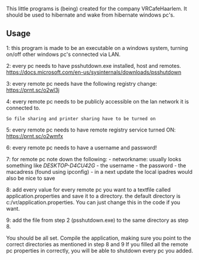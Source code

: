 This little programs is (being) created for the company VRCafeHaarlem.
It should be used to hibernate and wake from hibernate windows pc's.

Usage
-

1: this program is made to be an executable on a windows system, turning on/off other windows pc's connected via LAN.

2: every pc needs to have psshutdown.exe installed, host and remotes.  https://docs.microsoft.com/en-us/sysinternals/downloads/psshutdown

3: every remote pc needs have the following registry change: https://prnt.sc/o2wl3j

4: every remote pc needs to be publicly accessible on the lan network it is connected to. 

    So file sharing and printer sharing have to be turned on
5: every remote pc needs to have remote registry service turned ON: https://prnt.sc/o2wmfx

6: every remote pc needs to have a username and password!

7: for remote pc note down the following: 
    - networkname: usually looks something like *DESKTOP-D4CU42G*
    - the username
    - the password
    - the macadress (found using ipconfig)
    - in a next update the local ipadres would also be nice to save
    
8: add every value for every remote pc you want to a textfile called application.properties and save it to a directory.
    the default directory is c:/vr/application.properties. You can just change this in the code if you want.
    
9: add the file from step 2 (psshutdown.exe) to the same directory as step 8.

You should be all set. Compile the application, making sure you point to the correct directories as mentioned in step 8 and 9
If you filled all the remote pc properties in correctly, you will be able to shutdown every pc you added.
